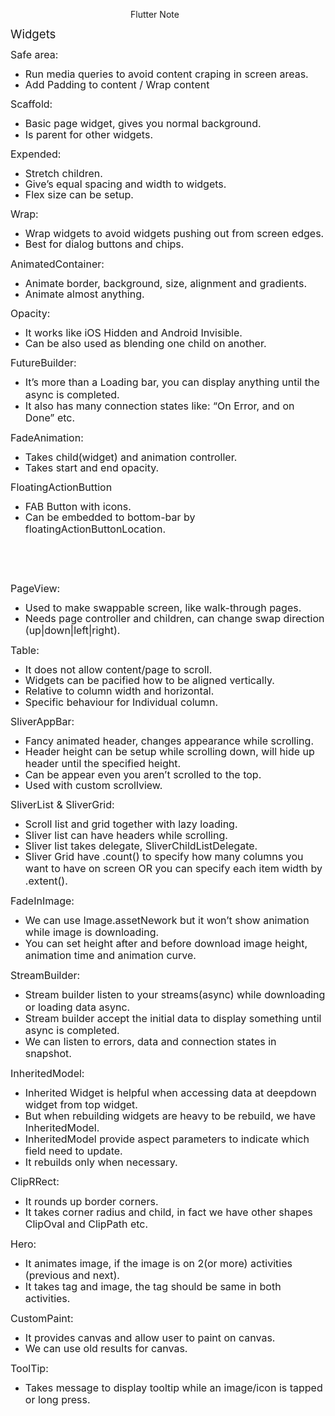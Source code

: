 <p style="margin-left: 108.0pt; text-indent: 36.0pt;">Flutter Note</p>
<p><span style="font-size: 14.0pt; line-height: 107%;">Widgets</span></p>
<p><span style="font-size: 12.0pt; line-height: 107%;">Safe area:</span></p>
<ul>
<li><span style="font-size: 12.0pt; line-height: 107%;">Run media queries to avoid content craping in screen areas.</span></li>
<li><span style="font-size: 12.0pt; line-height: 107%;">Add Padding to content / Wrap content</span></li>
</ul>
<p><span style="font-size: 12.0pt; line-height: 107%;">Scaffold:</span></p>
<ul>
<li><span style="font-size: 12.0pt; line-height: 107%;">Basic page widget, gives you normal background.</span></li>
<li><span style="font-size: 12.0pt; line-height: 107%;">Is parent for other widgets. </span></li>
</ul>
<p><span style="font-size: 12.0pt; line-height: 107%;">Expended:</span></p>
<ul>
<li><span style="font-size: 12.0pt; line-height: 107%;">Stretch children.</span></li>
<li><span style="font-size: 12.0pt; line-height: 107%;">Give&rsquo;s equal spacing and width to widgets.</span></li>
<li><span style="font-size: 12.0pt; line-height: 107%;">Flex size can be setup.</span></li>
</ul>
<p><span style="font-size: 12.0pt; line-height: 107%;">Wrap:</span></p>
<ul>
<li><span style="font-size: 12.0pt; line-height: 107%;">Wrap widgets to avoid widgets pushing out from screen edges.</span></li>
<li><span style="font-size: 12.0pt; line-height: 107%;">Best for dialog buttons and chips.</span></li>
</ul>
<p><span style="font-size: 12.0pt; line-height: 107%;">AnimatedContainer:</span></p>
<ul>
<li><span style="font-size: 12.0pt; line-height: 107%;">Animate border, background, size, alignment and gradients.</span></li>
<li><span style="font-size: 12.0pt; line-height: 107%;">Animate almost anything.</span></li>
</ul>
<p><span style="font-size: 12.0pt; line-height: 107%;">Opacity:</span></p>
<ul>
<li><span style="font-size: 12.0pt; line-height: 107%;">It works like iOS Hidden and Android Invisible.</span></li>
<li><span style="font-size: 12.0pt; line-height: 107%;">Can be also used as blending one child on another.</span></li>
</ul>
<p><span style="font-size: 12.0pt; line-height: 107%;">FutureBuilder:</span></p>
<ul>
<li><span style="font-size: 12.0pt; line-height: 107%;">It&rsquo;s more than a Loading bar, you can display anything until the async is completed.</span></li>
<li><span style="font-size: 12.0pt; line-height: 107%;">It also has many connection states like: &ldquo;On Error, and on Done&rdquo; etc.</span></li>
</ul>
<p><span style="font-size: 12.0pt; line-height: 107%;">FadeAnimation:</span></p>
<ul>
<li><span style="font-size: 12.0pt; line-height: 107%;">Takes child(widget) and animation controller.</span></li>
<li><span style="font-size: 12.0pt; line-height: 107%;">Takes start and end opacity.</span></li>
</ul>
<p><span style="font-size: 12.0pt; line-height: 107%;">FloatingActionButtion</span></p>
<ul>
<li><span style="font-size: 12.0pt; line-height: 107%;">FAB Button with icons.</span></li>
<li><span style="font-size: 12.0pt; line-height: 107%;">Can be embedded to bottom-bar by floatingActionButtonLocation.</span></li>
</ul>
<p><span style="font-size: 12.0pt; line-height: 107%;">&nbsp;</span></p>
<p><span style="font-size: 12.0pt; line-height: 107%;">&nbsp;</span></p>
<p><span style="font-size: 12.0pt; line-height: 107%;">PageView:</span></p>
<ul>
<li><span style="font-size: 12.0pt; line-height: 107%;">Used to make swappable screen, like walk-through pages.</span></li>
<li><span style="font-size: 12.0pt; line-height: 107%;">Needs page controller and children, can change swap direction (up|down|left|right).</span></li>
</ul>
<p><span style="font-size: 12.0pt; line-height: 107%;">Table:</span></p>
<ul>
<li><span style="font-size: 12.0pt; line-height: 107%;">It does not allow content/page to scroll.</span></li>
<li><span style="font-size: 12.0pt; line-height: 107%;">Widgets can be pacified how to be aligned vertically.</span></li>
<li><span style="font-size: 12.0pt; line-height: 107%;">Relative to column width and horizontal.</span></li>
<li><span style="font-size: 12.0pt; line-height: 107%;">Specific behaviour for Individual column.</span></li>
</ul>
<p><span style="font-size: 12.0pt; line-height: 107%;">SliverAppBar:</span></p>
<ul>
<li><span style="font-size: 12.0pt; line-height: 107%;">Fancy animated header, changes appearance while scrolling.</span></li>
<li><span style="font-size: 12.0pt; line-height: 107%;">Header height can be setup while scrolling down, will hide up header until the specified height.</span></li>
<li><span style="font-size: 12.0pt; line-height: 107%;">Can be appear even you aren&rsquo;t scrolled to the top.</span></li>
<li><span style="font-size: 12.0pt; line-height: 107%;">Used with custom scrollview. </span></li>
</ul>
<p><span style="font-size: 12.0pt; line-height: 107%;">SliverList &amp; SliverGrid:</span></p>
<ul>
<li><span style="font-size: 12.0pt; line-height: 107%;">Scroll list and grid together with lazy loading.</span></li>
<li><span style="font-size: 12.0pt; line-height: 107%;">Sliver list can have headers while scrolling.</span></li>
<li><span style="font-size: 12.0pt; line-height: 107%;">Sliver list takes delegate, SliverChildListDelegate.</span></li>
<li><span style="font-size: 12.0pt; line-height: 107%;">Sliver Grid have .count() to specify how many columns you want to have on screen OR you can specify each item width by .extent().</span></li>
</ul>
<p><span style="font-size: 12.0pt; line-height: 107%;">FadeInImage:</span></p>
<ul>
<li><span style="font-size: 12.0pt; line-height: 107%;">We can use Image.assetNework but it won&rsquo;t show animation while image is downloading.</span></li>
<li><span style="font-size: 12.0pt; line-height: 107%;">You can set height after and before download image height, animation time and animation curve.</span></li>
</ul>
<p><span style="font-size: 12.0pt; line-height: 107%;">StreamBuilder:</span></p>
<ul>
<li><span style="font-size: 12.0pt; line-height: 107%;">Stream builder listen to your streams(async) while downloading or loading data async.</span></li>
<li><span style="font-size: 12.0pt; line-height: 107%;">Stream builder accept the initial data to display something until async is completed.</span></li>
<li><span style="font-size: 12.0pt; line-height: 107%;">We can listen to errors, data and connection states in snapshot.</span></li>
</ul>
<p><span style="font-size: 12.0pt; line-height: 107%;">InheritedModel:</span></p>
<ul>
<li><span style="font-size: 12.0pt; line-height: 107%;">Inherited Widget is helpful when accessing data at deepdown widget from top widget. </span></li>
<li><span style="font-size: 12.0pt; line-height: 107%;">But when rebuilding widgets are heavy to be rebuild, we have InheritedModel.</span></li>
<li><span style="font-size: 12.0pt; line-height: 107%;">InheritedModel provide aspect parameters to indicate which field need to update.</span></li>
<li><span style="font-size: 12.0pt; line-height: 107%;">It rebuilds only when necessary.</span></li>
</ul>
<p><span style="font-size: 12.0pt; line-height: 107%;">ClipRRect:</span></p>
<ul>
<li><span style="font-size: 12.0pt; line-height: 107%;">It rounds up border corners.</span></li>
<li><span style="font-size: 12.0pt; line-height: 107%;">It takes corner radius and child, in fact we have other shapes ClipOval and ClipPath etc.</span></li>
</ul>
<p><span style="font-size: 12.0pt; line-height: 107%;">Hero:</span></p>
<ul>
<li><span style="font-size: 12.0pt; line-height: 107%;">It animates image, if the image is on 2(or more) activities (previous and next).</span></li>
<li><span style="font-size: 12.0pt; line-height: 107%;">It takes tag and image, the tag should be same in both activities.</span></li>
</ul>
<p><span style="font-size: 12.0pt; line-height: 107%;">CustomPaint:</span></p>
<ul>
<li><span style="font-size: 12.0pt; line-height: 107%;">It provides canvas and allow user to paint on canvas.</span></li>
<li><span style="font-size: 12.0pt; line-height: 107%;">We can use old results for canvas.</span></li>
</ul>
<p><span style="font-size: 12.0pt; line-height: 107%;">ToolTip:</span></p>
<ul>
<li><span style="font-size: 12.0pt; line-height: 107%;">Takes message to display tooltip while an image/icon is tapped or long press.</span></li>
</ul>
<p><span style="font-size: 12.0pt; line-height: 107%;">&nbsp;</span></p>
<p><span style="font-size: 12.0pt; line-height: 107%;">&nbsp;</span></p>
